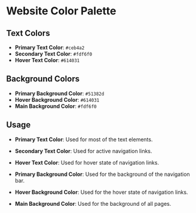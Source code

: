 # Website Color Palette

## Text Colors

- **Primary Text Color**: `#ceb4a2`
- **Secondary Text Color**: `#fdf6f0`
- **Hover Text Color**: `#614031`

## Background Colors

- **Primary Background Color**: `#51382d`
- **Hover Background Color**: `#614031`
- **Main Background Color**: `#fdf6f0`

## Usage

- **Primary Text Color**: Used for most of the text elements.
- **Secondary Text Color**: Used for active navigation links.
- **Hover Text Color**: Used for hover state of navigation links.

- **Primary Background Color**: Used for the background of the navigation bar.
- **Hover Background Color**: Used for the hover state of navigation links.
- **Main Background Color**: Used for the background of all pages.
